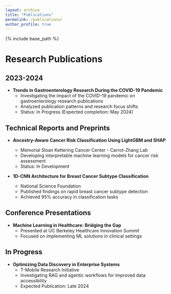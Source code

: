 ```yaml
---
layout: archive
title: "Publications"
permalink: /publications/
author_profile: true
---
```


{% include base_path %}

# Research Publications

## 2023-2024
* **Trends in Gastroenterology Research During the COVID-19 Pandemic**
  * Investigating the impact of the COVID-19 pandemic on gastroenterology research publications
  * Analyzed publication patterns and research focus shifts
  * Status: In Progress (Expected completion: May 2024)

## Technical Reports and Preprints
* **Ancestry-Aware Cancer Risk Classification Using LightGBM and SHAP**
  * Memorial Sloan Kettering Cancer Center - Carrot-Zhang Lab
  * Developing interpretable machine learning models for cancer risk assessment
  * Status: In Development

* **1D-CNN Architecture for Breast Cancer Subtype Classification**
  * National Science Foundation
  * Published findings on rapid breast cancer subtype detection
  * Achieved 95% accuracy in classification tasks

## Conference Presentations
* **Machine Learning in Healthcare: Bridging the Gap**
  * Presented at UC Berkeley Healthcare Innovation Summit
  * Focused on implementing ML solutions in clinical settings

## In Progress
* **Optimizing Data Discovery in Enterprise Systems**
  * T-Mobile Research Initiative
  * Investigating RAG and agentic workflows for improved data accessibility
  * Expected Publication: Late 2024 
